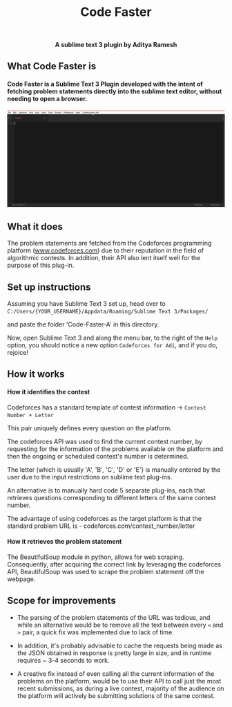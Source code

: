 <h1 align = "center">Code Faster</h1><br />

<p align="center"> 
<b> A sublime text 3 plugin by Aditya Ramesh </b>
</p>


## What Code Faster is
#### Code Faster is a Sublime Text 3 Plugin developed with the intent of fetching problem statements directly into the sublime text editor, without needing to open a browser.

<p align="center"> <img src = "https://github.com/RameshAditya/code-faster/blob/master/sample.gif"> </p>

## What it does
The problem statements are fetched from the Codeforces programming platform (www.codeforces.com) due to their reputation in the field of algorithmic contests. In addition, their API also lent itself well for the purpose of this plug-in.

## Set up instructions
Assuming you have Sublime Text 3 set up, head over to `C:/Users/{YOUR_USERNAME}/Appdata/Roaming/Sublime Text 3/Packages/`

and paste the folder 'Code-Faster-A' in this directory.

Now, open Sublime Text 3 and along the menu bar, to the right of the `Help` option, you should notice a new option `Codeforces for Adi`, and if you do, rejoice!

## How it works

####  How it identifies the contest
Codeforces has a standard template of contest information -> `Contest Number + Letter`

This pair uniquely defines every question on the platform. 

The codeforces API was used to find the current contest number, by requesting for the information of the problems available on the platform and then the ongoing or scheduled contest's number is determined.

The letter (which is usually 'A', 'B', 'C', 'D' or 'E'} is manually entered by the user due to the input restrictions on sublime text plug-ins.

An alternative is to manually hard code 5 separate plug-ins, each that retrieves questions corresponding to different letters of the same contest number. 

The advantage of using codeforces as the target platform is that the standard problem URL is - codeforces.com/contest_number/letter

####  How it retrieves the problem statement
The BeautifulSoup module in python, allows for web scraping. Consequently, after acquiring the correct link by leveraging the codeforces API, BeautifulSoup was used to scrape the problem statement off the webpage.

## Scope for improvements
* The parsing of the problem statements of the URL was tedious, and while an alternative would be to remove all the text between every `<` and `>` pair, a quick fix was implemented due to lack of time. 

* In addition, it's probably advisable to cache the requests being made as the JSON obtained in response is pretty large in size, and in runtime requires ~ 3-4 seconds to work.

* A creative fix instead of even calling all the current information of the problems on the platform, would be to use their API to call just the most recent submissions, as during a live contest, majority of the audience on the platform will actively be submitting solutions of the same contest.
